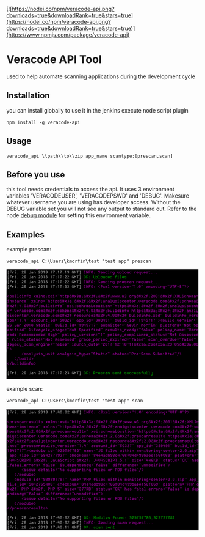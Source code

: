 [![https://nodei.co/npm/veracode-api.png?downloads=true&downloadRank=true&stars=true](https://nodei.co/npm/veracode-api.png?downloads=true&downloadRank=true&stars=true)](https://www.npmjs.com/package/veracode-api)


Veracode API Tool
=============================

used to help automate scanning applications during the development cycle

## Installation
  you can install globally to use it in the jenkins execute node script plugin


  ```
  npm install -g veracode-api
  ```  

## Usage

  ```
  veracode_api \\path\\to\\zip app_name scantype:[prescan,scan]
  ```

## Before you use

  this tool needs credentials to access the api. It uses 3 environment variables 'VERACODEUSER', 'VERACODEPSWD' and 'DEBUG'. Makesure whatever username you are using has developer access. Without the DEBUG variable set you will not see any output to standard out. Refer to the node [debug module](https://www.npmjs.com/package/debug) for setting this environment variable.

## Examples

  example prescan:

  ```
  veracode_api C:\Users\kmorfin\test "test app" prescan
  ```

  ![Alt text](prescan-request.PNG?raw=true "succesfull prescan")

  example scan:

  ```
  veracode_api C:\Users\kmorfin\test "test app" scan
  ```

  ![Alt text](scan-sent.PNG?raw=true "succesfull scan")
